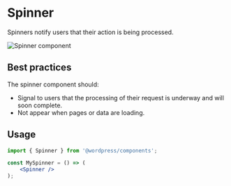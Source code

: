 # Spinner

Spinners notify users that their action is being processed.

![Spinner component](https://wordpress.org/gutenberg/files/2019/07/spinner.png)

## Best practices

The spinner component should:

- Signal to users that the processing of their request is underway and will soon complete.
- Not appear when pages or data are loading.

## Usage

```jsx
import { Spinner } from '@wordpress/components';

const MySpinner = () => (
	<Spinner />
);
```
